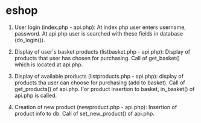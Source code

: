 # eshop

1) User login (index.php - api.php): At index.php user enters username, password.
At api.php user is searched with these fields in database (do_login()).

2) Display of user's basket products (listbasket.php - api.php): Display of products that user
has chosen for purchasing. Call of get_basket() which is located at api.php.

3) Display of available products (listproducts.php - api.php): display of products tha user can 
choose for purchasing (add to basket).  Call of get_products() of api.php. For product insertion 
to basket, in_basket() of api.php is called.

4) Creation of new product (newproduct.php - api.php): Insertion of product info to db. Call of set_new_product() of api.php.

